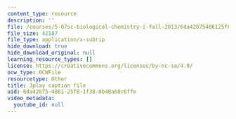 ```yaml
---
content_type: resource
description: ''
file: /courses/5-07sc-biological-chemistry-i-fall-2013/6da42875486125f81f380b48a68c6ffe_922Oig1HWG8.srt
file_size: 42187
file_type: application/x-subrip
hide_download: true
hide_download_original: null
learning_resource_types: []
license: https://creativecommons.org/licenses/by-nc-sa/4.0/
ocw_type: OCWFile
resourcetype: Other
title: 3play caption file
uid: 6da42875-4861-25f8-1f38-0b48a68c6ffe
video_metadata:
  youtube_id: null
---
```

